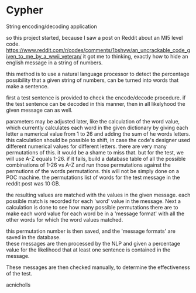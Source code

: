 # Cypher
String encoding/decoding application

so this project started, because I saw a post on Reddit about an MI5 level code.
https://www.reddit.com/r/codes/comments/1bshvw/an_uncrackable_code_given_to_me_by_a_wwii_veteran/
it got me to thinking, exactly how to hide an english message in a string of numbers.

this method is to use a natural language processor to detect the percentage possibility that 
a given string of numbers, can be turned into words that make a sentence.

first a test sentence is provided to check the encode/decode procedure.
if the test sentence  can be decoded in this manner, then in all likelyhood the 
given message can as well.  

parameters may be adjusted later, like the calculation of the word value, which currently calculates each word 
in the given dictionary by giving each letter a numerical value from 1 to 26 and adding the sum of he words letters.
this calculation should be possible to shift, in case the code's designer used different numerical values for different letters.
there are very many permutations of this.  it would be a shame to miss that.  but for the test, we will use A-Z equals 1-26. 
if it fails, build a database table of all the possible combinations of 1-26 vs A-Z and run those permutations against the 
permutions of the words permutations.  this will not be simply done on a POC machine.  the permutations list of words for
the test message in the reddit post was 10 GB.  

the resulting values are matched  with the values in the given message.  each possible match is recorded for each 'word' value
in the message.  Next a calculation is done to see how many possible permutations there are to make each 
word value for each word be in a 'message format' with all the other words for which the word values matched.

this permutation number is then saved, and the 'message formats' are saved in the database.  
these messages are then processed by the NLP and given a percentage value for the likelihood that at least
one sentence is contained in the message.

These messages are then checked manually, to determine the effectiveness of the test.

acnicholls
